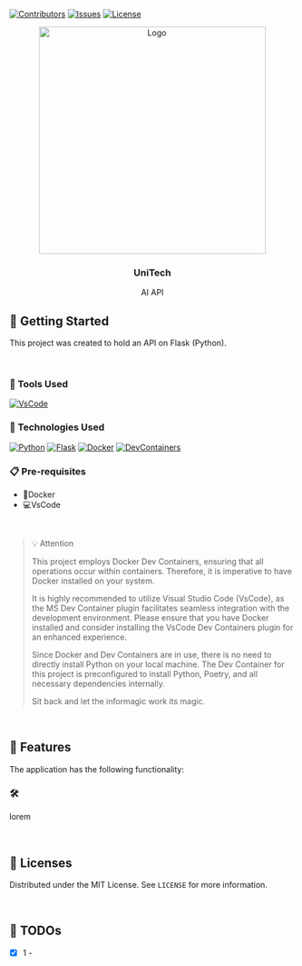 [![Contributors][contributors-shield]][contributors-url]
[![Issues][issues-shield]][issues-url]
[![License][license-shield]][license-url]

<div align="center">
  <a href="#">
    <img src="https://cdn.technologyreview.jp/wp-content/uploads/sites/2/2019/08/21125432/datalabor3slow.gif" alt="Logo" width="400">
  </a>
  <h3 align="center">UniTech</h3>
  <p align="center">AI API</p>

</div>

## 🔰 Getting Started

This project was created to hold an API on Flask (Python).

<br/>

### 💾 Tools Used

[![VsCode][VsCode]][VsCode-url]

### 🤖 Technologies Used

[![Python][Python]][Python-url]
[![Flask][Flask]][Flask-url]
[![Docker][Docker]][Docker-url]
[![DevContainers][DevContainers]][DevContainers-url]

### 📋 Pre-requisites

- 🐋Docker
- 💻VsCode

<br/>

>💡 Attention
>
>This project employs Docker Dev Containers, ensuring that all operations occur within containers. Therefore, it is imperative to have Docker installed on your system.
>
>It is highly recommended to utilize Visual Studio Code (VsCode), as the MS Dev Container plugin facilitates seamless integration with the development environment. Please ensure that you have Docker installed and consider installing the VsCode Dev Containers plugin for an enhanced experience.
>
>Since Docker and Dev Containers are in use, there is no need to directly install Python on your local machine. The Dev Container for this project is preconfigured to install Python, Poetry, and all necessary dependencies internally.
>
>Sit back and let the informagic work its magic.


<br/>

## 🎨 Features
The application has the following functionality:

### 🛠️ 

lorem

<br/>

## 📑 Licenses

Distributed under the MIT License. See `LICENSE` for more information.

<br/>

## 🧻 TODOs
- [X] 1 -

<!-- ASSETS -->

<!-- BADGE - Contributors -->

[contributors-shield]: https://img.shields.io/github/contributors/toledkrw/api-unitech.svg?style=for-the-badge
[contributors-url]: https://github.com/toledkrw/api-unitech/graphs/contributors

<!-- BADGE - Issues -->

[issues-shield]: https://img.shields.io/github/issues/toledkrw/api-unitech.svg?style=for-the-badge
[issues-url]: https://github.com/toledkrw/api-unitech/issues

<!-- BADGE - License -->

[license-shield]: https://img.shields.io/github/license/toledkrw/api-unitech.svg?style=for-the-badge
[license-url]: https://github.com/toledkrw/api-unitech/blob/main/LICENSE

<!--  -->
<!-- TECHNOLOGIES -->
<!--  -->

<!-- BADGE - VsCode -->
[VsCode]: https://img.shields.io/badge/Visual%20Studio%20Code-14354C.svg?style=for-the-badge&logo=visual-studio-code&logoColor=white
[VsCode-url]: https://code.visualstudio.com/

<!-- BADGE - Python -->
[Python]: https://img.shields.io/badge/Python-c29200?style=for-the-badge&logo=python&logoColor=white
[Python-url]: https://www.python.org/

<!-- BADGE - Docker -->
[Docker]: https://img.shields.io/badge/Docker-0078d7.svg?style=for-the-badge&logo=docker&logoColor=white
[Docker-url]: https://www.docker.com/products/docker-desktop/

<!-- BADGE - DevContainer -->
[DevContainers]: https://img.shields.io/badge/Dev%20Containers-73059e.svg?style=for-the-badge&logo=linuxcontainers&logoColor=white
[DevContainers-url]: https://marketplace.visualstudio.com/items?itemName=ms-vscode-remote.remote-containers

<!-- BADGE - Flask -->
[Flask]: https://img.shields.io/badge/Flask-000000.svg?style=for-the-badge&logo=flask&logoColor=white
[Flask-url]: https://flask.palletsprojects.com
